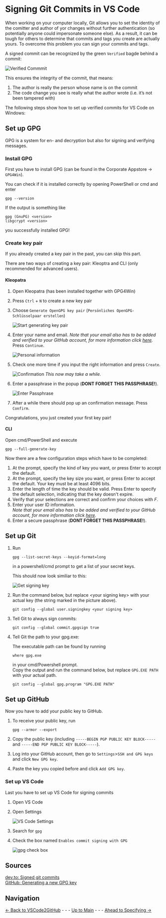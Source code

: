 # Signing Git Commits in VS Code

When working on your computer locally, Git allows you to set the identity of the comitter and author of yor changes without further authentication (so potentially anyone could impersonate someone else). As a result, it can be tough for others to determine that commits and tags you create are actually yours. To overcome this problem you can sign your commits and tags.

A signed commit can be recognized by the green `Verified` bagde behind a commit:

![Verified Commmit](./pictures/VerifiedCommit.PNG)

This ensures the integrity of the commit, that means:

1. The author is really the person whose name is on the commit
2. The code change you see is really what the author wrote (i.e. it’s not been tampered with)

The following steps show how to set up verified commits for VS Code on Windows:

## Set up GPG

GPG is a system for en- and decryption but also for signing and verifying messages.

### Install GPG

First you have to install GPG (can be found in the Corporate Appstore -> `GPG4Win`).

You can check if it is installed correctly by opening PowerShell or cmd and enter

```console
gpg --version
```

If the output is something like

```console
gpg (GnuPG) <version>
libgcrypt <version>
```

you successfully installed GPG!

### Create key pair

If you already created a key pair in the past, you can skip this part.

There are two ways of creating a key pair: Kleoptra and CLI (only recommended for advanced users).

#### Kleopatra

1. Open Kleopatra (has been installed together with GPG4Win)

2. Press `Ctrl` + `N` to create a new key pair

3. Choose `Generate OpenGPG key pair` (`Persönliches OpenGPG-Schlüsselpaar erstellen`)
   
   ![Start generating key pair](./pictures/Kleopatra/3_CreateKey.PNG)

4. Enter your name and email.
   _Note that your email also has to be added and verified to your GitHub account, for more information click [here](https://docs.github.com/en/account-and-profile/setting-up-and-managing-your-github-user-account/managing-email-preferences/adding-an-email-address-to-your-github-account)._ Press `Continue`.

   ![Personal information](./pictures/Kleopatra/4_EnterName.PNG)

5. Check one more time if you input the right information and press `Create`.

   ![Confirmation](./pictures/Kleopatra/5_Confirm.PNG) _This now may take a while._

6. Enter a passphrase in the popup (**DONT FORGET THIS PASSPHRASE!**).

   ![Enter Passphrase](./pictures/Kleopatra/6_Password.PNG)

7. After a while there should pop up an confirmation message. Press `Confirm`.

Congratulations, you just created your first key pair!

#### CLI

Open cmd/PowerShell and execute

```console
gpg --full-generate-key
```

Now there are a few configuration steps which have to be completed:

1. At the prompt, specify the kind of key you want, or press Enter to accept the default.
2. At the prompt, specify the key size you want, or press Enter to accept the default. Your key must be at least 4096 bits.
3. Enter the length of time the key should be valid. Press Enter to specify the default selection, indicating that the key doesn't expire.
4. Verify that your selections are correct and confirm your choices with _F_.
5. Enter your user ID information.\
   _Note that your email also has to be added and verified to your GitHub account, for more information click [here](https://docs.github.com/en/account-and-profile/setting-up-and-managing-your-github-user-account/managing-email-preferences/adding-an-email-address-to-your-github-account)._
6. Enter a secure passphrase (**DONT FORGET THIS PASSPHRASE!**).

## Set up Git

1. Run

    ```console
    gpg --list-secret-keys --keyid-format=long
    ```

    in a powershell/cmd prompt to get a list of your secret keys.

    This should now look similiar to this:

    ![Get signing key](./pictures/Git/signingKey.PNG)

2. Run the command below, but replace  \<your signing key> with your actual key (the string marked in the picture above).

    ```console
    git config --global user.signingkey <your signing key>
    ```

3. Tell Git to always sign commits:

    ```console
    git config --global commit.gpgsign true
    ```

4. Tell Git the path to your gpg.exe:

    The executable path can be found by running

    ```console
    where gpg.exe
    ```

    in your cmd/Powershell prompt.\
    Copy the output and run the command below, but replace `GPG.EXE PATH` with your actual path.

    ```console
    git config --global gpg.program "GPG.EXE PATH"
    ```

## Set up GitHub

Now you have to add your public key to GitHub.

1. To receive your public key, run

    ```console
    gpg --armor --export
    ```

2. Copy the public key (including `-----BEGIN PGP PUBLIC KEY BLOCK-----` and `-----END PGP PUBLIC KEY BLOCK-----`).
3. Log into your GitHub account, then go to `Settings`>`SSH and GPG keys` and click `New GPG key`.
4. Paste the key you copied before and click `Add GPG key`.

### Set up VS Code

Last you have to set up VS Code for signing commits

1. Open VS Code
2. Open Settings

   ![VS Code Settings](./pictures/VSCode/2_Settings.PNG)

3. Search for `gpg`
4. Check the box named `Enables commit signing with GPG`

   ![gpg check box](./pictures/VSCode/3_GPG.PNG)

## Sources

[dev.to: Signed git commits](https://dev.to/devmount/signed-git-commits-in-vs-code-36do)\
[GitHub: Generating a new GPG key](https://docs.github.com/en/authentication/managing-commit-signature-verification/generating-a-new-gpg-key)

## Navigation

[<- Back to VSCode2GitHub](../VSCode2GitHub/VSCode2GitHub.md) - - - [Up to Main](../Main.md) - - - [Ahead to Specifying ->](../SpecifyingApplications/SpecifyingApplications.md)
